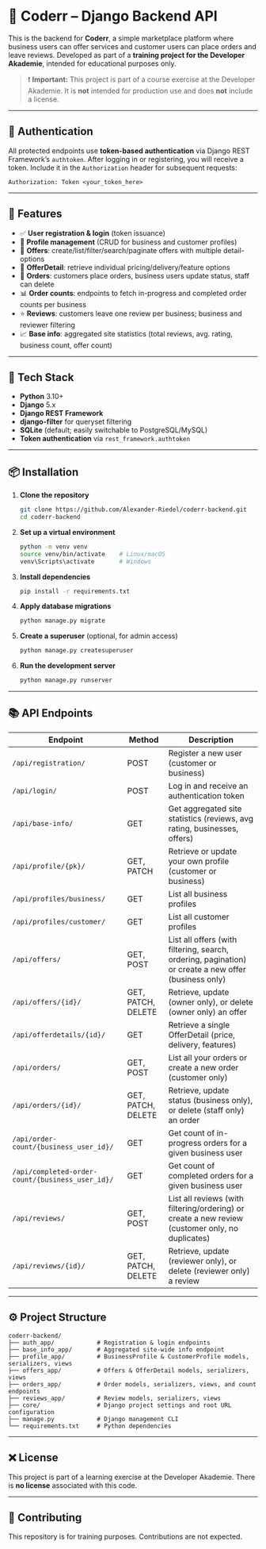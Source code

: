 # 🚀 Coderr – Django Backend API

This is the backend for **Coderr**, a simple marketplace platform where business users can offer services and customer users can place orders and leave reviews.
Developed as part of a **training project for the Developer Akademie**, intended for educational purposes only.

> ❗ **Important:** This project is part of a course exercise at the Developer Akademie.
> It is **not** intended for production use and does **not** include a license.

---

## 🔑 Authentication

All protected endpoints use **token-based authentication** via Django REST Framework’s `authtoken`.
After logging in or registering, you will receive a token. Include it in the `Authorization` header for subsequent requests:

```
Authorization: Token <your_token_here>
```

---

## 🚀 Features

* ✅ **User registration & login** (token issuance)
* 👤 **Profile management** (CRUD for business and customer profiles)
* 🛒 **Offers**: create/list/filter/search/paginate offers with multiple detail-options
* 📄 **OfferDetail**: retrieve individual pricing/delivery/feature options
* 📝 **Orders**: customers place orders, business users update status, staff can delete
* 📊 **Order counts**: endpoints to fetch in-progress and completed order counts per business
* ⭐ **Reviews**: customers leave one review per business; business and reviewer filtering
* 📈 **Base info**: aggregated site statistics (total reviews, avg. rating, business count, offer count)

---

## 🧱 Tech Stack

* **Python** 3.10+
* **Django** 5.x
* **Django REST Framework**
* **django-filter** for queryset filtering
* **SQLite** (default; easily switchable to PostgreSQL/MySQL)
* **Token authentication** via `rest_framework.authtoken`

---

## 📦 Installation

1. **Clone the repository**

   ```bash
   git clone https://github.com/Alexander-Riedel/coderr-backend.git
   cd coderr-backend
   ```

2. **Set up a virtual environment**

   ```bash
   python -m venv venv
   source venv/bin/activate    # Linux/macOS
   venv\Scripts\activate       # Windows
   ```

3. **Install dependencies**

   ```bash
   pip install -r requirements.txt
   ```

4. **Apply database migrations**

   ```bash
   python manage.py migrate
   ```

5. **Create a superuser** (optional, for admin access)

   ```bash
   python manage.py createsuperuser
   ```

6. **Run the development server**

   ```bash
   python manage.py runserver
   ```

---

## 📚 API Endpoints

| Endpoint                                         | Method             | Description                                                                                          |
| ------------------------------------------------ | ------------------ | ---------------------------------------------------------------------------------------------------- |
| `/api/registration/`                             | POST               | Register a new user (customer or business)                                                           |
| `/api/login/`                                    | POST               | Log in and receive an authentication token                                                           |
| `/api/base-info/`                                | GET                | Get aggregated site statistics (reviews, avg rating, businesses, offers)                             |
| `/api/profile/{pk}/`                             | GET, PATCH         | Retrieve or update your own profile (customer or business)                                           |
| `/api/profiles/business/`                        | GET                | List all business profiles                                                                           |
| `/api/profiles/customer/`                        | GET                | List all customer profiles                                                                           |
| `/api/offers/`                                   | GET, POST          | List all offers (with filtering, search, ordering, pagination) or create a new offer (business only) |
| `/api/offers/{id}/`                              | GET, PATCH, DELETE | Retrieve, update (owner only), or delete (owner only) an offer                                       |
| `/api/offerdetails/{id}/`                        | GET                | Retrieve a single OfferDetail (price, delivery, features)                                            |
| `/api/orders/`                                   | GET, POST          | List all your orders or create a new order (customer only)                                           |
| `/api/orders/{id}/`                              | GET, PATCH, DELETE | Retrieve, update status (business only), or delete (staff only) an order                             |
| `/api/order-count/{business_user_id}/`           | GET                | Get count of in-progress orders for a given business user                                            |
| `/api/completed-order-count/{business_user_id}/` | GET                | Get count of completed orders for a given business user                                              |
| `/api/reviews/`                                  | GET, POST          | List all reviews (with filtering/ordering) or create a new review (customer only, no duplicates)     |
| `/api/reviews/{id}/`                             | GET, PATCH, DELETE | Retrieve, update (reviewer only), or delete (reviewer only) a review                                 |

---

## ⚙️ Project Structure

```
coderr-backend/
├── auth_app/            # Registration & login endpoints
├── base_info_app/       # Aggregated site-wide info endpoint
├── profile_app/         # BusinessProfile & CustomerProfile models, serializers, views
├── offers_app/          # Offers & OfferDetail models, serializers, views
├── orders_app/          # Order models, serializers, views, and count endpoints
├── reviews_app/         # Review models, serializers, views
├── core/                # Django project settings and root URL configuration
├── manage.py            # Django management CLI
└── requirements.txt     # Python dependencies
```

---

## ❌ License

This project is part of a learning exercise at the Developer Akademie.
There is **no license** associated with this code.

---

## 🙌 Contributing

This repository is for training purposes. Contributions are not expected.
